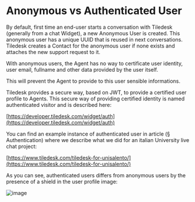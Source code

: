 # Anonymous vs Authenticated User

By default, first time an end-user starts a conversation with Tiledesk \(generally from a chat Widget\), a new Anonymous User is created. This anonymous user has a unique UUID that is reused in next conversations. Tiledesk creates a Contact for the anonymous user if none exists and attaches the new support request to it.

With anonymous users, the Agent has no way to certificate user identity, user email, fullname and other data provided by the user itself.

This will prevent the Agent to provide to this user sensible informations.

Tiledesk provides a secure way, based on JWT, to provide a certified user profile to Agents. This secure way of providing certified identity is named authenticated visitor and is described here:

[https://developer.tiledesk.com/widget/auth](https://developer.tiledesk.com/widget/auth)

You can find an example instance of authenticated user in article \(§ Authentication\) where we describe what we did for an italian University live chat project:

[https://www.tiledesk.com/tiledesk-for-unisalento/](https://www.tiledesk.com/tiledesk-for-unisalento/)

As you can see, authenticated users differs from anonymous users by the presence of a shield in the user profile image:

![image](https://user-images.githubusercontent.com/9378770/79009344-87486680-7b5f-11ea-87df-7c3bdfe38019.png)